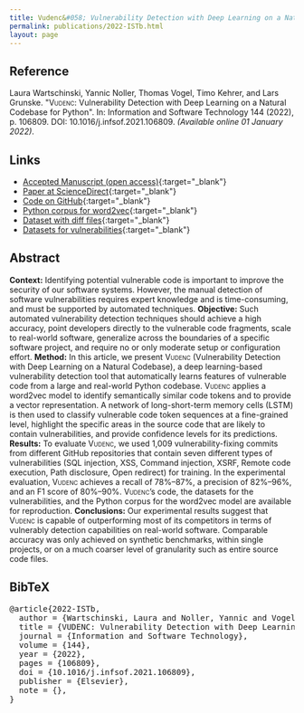 ```yaml
---
title: Vudenc&#058; Vulnerability Detection with Deep Learning on a Natural Codebase for Python
permalink: publications/2022-ISTb.html
layout: page
---
```


## Reference
Laura Wartschinski, Yannic Noller, Thomas Vogel, Timo Kehrer, and Lars Grunske. "<span style="font-variant:small-caps;">Vudenc</span>: Vulnerability Detection with Deep Learning on a Natural Codebase for Python". In: Information and Software Technology 144 (2022), p. 106809. DOI: 10.1016/j.infsof.2021.106809. _(Available online 01 January 2022)_.

## Links
* [Accepted Manuscript (open access)](https://arxiv.org/abs/2201.08441){:target="_blank"}
* [Paper at ScienceDirect](https://doi.org/10.1016/j.infsof.2021.106809){:target="_blank"}
* [Code on GitHub](https://github.com/LauraWartschinski/VulnerabilityDetection){:target="_blank"}
* [Python corpus for word2vec](https://doi.org/10.5281/zenodo.3559480){:target="_blank"}
* [Dataset with diff files](https://doi.org/10.5281/zenodo.3559203){:target="_blank"}
* [Datasets for vulnerabilities](https://doi.org/10.5281/zenodo.3559841){:target="_blank"}


## Abstract
**Context:**
Identifying potential vulnerable code is important to improve the security of our software systems. However, the manual detection of software vulnerabilities requires expert knowledge and is time-consuming, and must be supported by automated techniques.
**Objective:**
Such automated vulnerability detection techniques should achieve a high accuracy, point developers directly to the vulnerable code fragments, scale to real-world software, generalize across the boundaries of a specific software project, and require no or only moderate setup or configuration effort.
**Method:**
In this article, we present <span style="font-variant:small-caps;">Vudenc</span> (Vulnerability Detection with Deep Learning on a Natural Codebase), a deep learning-based vulnerability detection tool that automatically learns features of vulnerable code from a large and real-world Python codebase. <span style="font-variant:small-caps;">Vudenc</span> applies a word2vec model to identify semantically similar code tokens and to provide a vector representation. A network of long-short-term memory cells (LSTM) is then used to classify vulnerable code token sequences at a fine-grained level, highlight the specific areas in the source code that are likely to contain vulnerabilities, and provide confidence levels for its predictions.
**Results:**
To evaluate <span style="font-variant:small-caps;">Vudenc</span>, we used 1,009 vulnerability-fixing commits from different GitHub repositories that contain seven different types of vulnerabilities (SQL injection, XSS, Command injection, XSRF, Remote code execution, Path disclosure, Open redirect) for training. In the experimental evaluation, <span style="font-variant:small-caps;">Vudenc</span> achieves a recall of 78%–87%, a precision of 82%–96%, and an F1 score of 80%–90%. <span style="font-variant:small-caps;">Vudenc</span>’s code, the datasets for the vulnerabilities, and the Python corpus for the word2vec model are available for reproduction.
**Conclusions:**
Our experimental results suggest that <span style="font-variant:small-caps;">Vudenc</span> is capable of outperforming most of its competitors in terms of vulnerably detection capabilities on real-world software. Comparable accuracy was only achieved on synthetic benchmarks, within single projects, or on a much coarser level of granularity such as entire source code files.


## BibTeX

<div class="bibtex">
<pre>@article{2022-ISTb,
  author = {Wartschinski, Laura and Noller, Yannic and Vogel, Thomas and Kehrer, Timo and Grunske, Lars},
  title = {VUDENC: Vulnerability Detection with Deep Learning on a Natural Codebase for Python},
  journal = {Information and Software Technology},
  volume = {144},
  year = {2022},
  pages = {106809},
  doi = {10.1016/j.infsof.2021.106809},
  publisher = {Elsevier},
  note = {},
}</pre>
</div>

